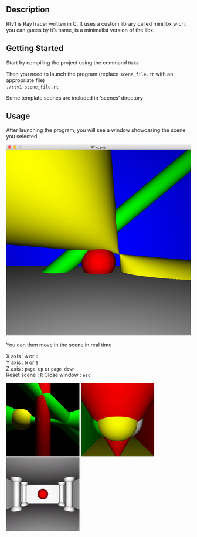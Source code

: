 ## Description

Rtv1 is RayTracer written in C. It uses a custom library called minilibx wich, you can guess by it’s name, is a minimalist version of the libx.

## Getting Started

Start by compiling the project using the command `Make`

Then you need to launch the program (replace `scene_file.rt` with an appropriate file)<br>
`./rtv1 scene_file.rt`

Some template scenes are included in ‘scenes’ directory

## Usage

After launching the program, you will see a window showcasing the scene you selected

![alt text](https://github.com/narajaon/RTv1/blob/master/readme_pics/simple_scene.png)

You can then move in the scene in real time

X axis :		`A` or `D` <br>
Y axis :		`W` or `S` <br>
Z axis :		`page up` or `page down` <br>
Reset scene :	`R`
Close window :	`esc`

![alt text](https://github.com/narajaon/RTv1/blob/master/readme_pics/rotation.gif)
![alt text](https://github.com/narajaon/RTv1/blob/master/readme_pics/z_axis.gif)
![alt text](https://github.com/narajaon/RTv1/blob/master/readme_pics/y_axis.gif)
